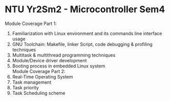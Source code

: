 # NTU Yr2Sm2 - Microcontroller Sem4
Module Coverage Part 1:
  1. Familiarization with Linux environment and its commands line interface usage  
  2. GNU Toolchain: Makefile, linker Script, code debugging & profiling techniques  
  3. Multitask & multithread programming techniques  
  4. Module/Device driver development  
  5. Booting process in embedded Linux system   
Module Coverage Part 2:
  1. Real-Time Operating System  
  2. Task management  
  3. Task priority  
  4. Task Scheduling scheme  
